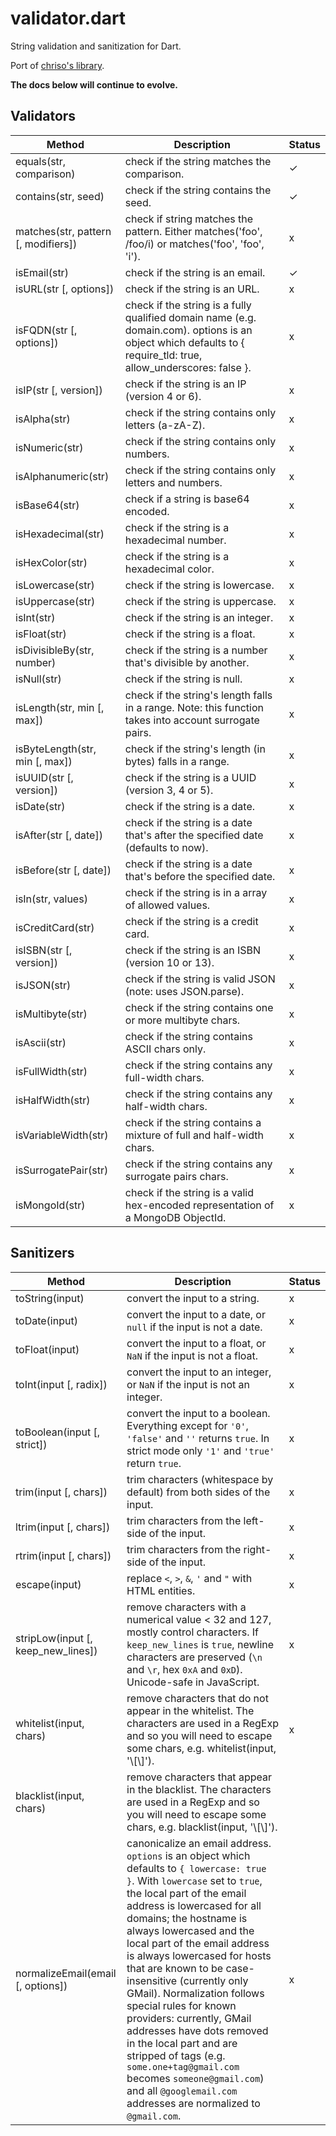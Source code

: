 validator.dart
=============

String validation and sanitization for Dart.

Port of [chriso's library](https://github.com/chriso/validator.js).

**The docs below will continue to evolve.**

## Validators

| Method | Description | Status |
| ------ | ----------- | ------ |
| equals(str, comparison) | check if the string matches the comparison. | ✓ |
| contains(str, seed) | check if the string contains the seed. | ✓ |
| matches(str, pattern [, modifiers]) | check if string matches the pattern. Either matches('foo', /foo/i) or matches('foo', 'foo', 'i'). | x |
| isEmail(str) | check if the string is an email. | ✓ |
| isURL(str [, options]) | check if the string is an URL. | x |
| isFQDN(str [, options]) | check if the string is a fully qualified domain name (e.g. domain.com). options is an object which defaults to { require_tld: true, allow_underscores: false }. | x |
| isIP(str [, version]) | check if the string is an IP (version 4 or 6). | x |
| isAlpha(str) | check if the string contains only letters (a-zA-Z). | x |
| isNumeric(str) | check if the string contains only numbers. | x |
| isAlphanumeric(str) | check if the string contains only letters and numbers. | x |
| isBase64(str) | check if a string is base64 encoded. | x |
| isHexadecimal(str) | check if the string is a hexadecimal number. | x |
| isHexColor(str) | check if the string is a hexadecimal color. | x |
| isLowercase(str) | check if the string is lowercase. | x |
| isUppercase(str) | check if the string is uppercase. | x |
| isInt(str) | check if the string is an integer. | x |
| isFloat(str) | check if the string is a float. | x |
| isDivisibleBy(str, number) | check if the string is a number that's divisible by another. | x |
| isNull(str) | check if the string is null. | x |
| isLength(str, min [, max]) | check if the string's length falls in a range. Note: this function takes into account surrogate pairs. | x |
| isByteLength(str, min [, max]) | check if the string's length (in bytes) falls in a range. | x |
| isUUID(str [, version]) | check if the string is a UUID (version 3, 4 or 5). | x |
| isDate(str) | check if the string is a date. | x |
| isAfter(str [, date]) | check if the string is a date that's after the specified date (defaults to now). | x |
| isBefore(str [, date]) | check if the string is a date that's before the specified date. | x |
| isIn(str, values) | check if the string is in a array of allowed values. | x |
| isCreditCard(str) | check if the string is a credit card. | x |
| isISBN(str [, version]) | check if the string is an ISBN (version 10 or 13). | x |
| isJSON(str) | check if the string is valid JSON (note: uses JSON.parse). | x |
| isMultibyte(str) | check if the string contains one or more multibyte chars. | x |
| isAscii(str) | check if the string contains ASCII chars only. | x |
| isFullWidth(str) | check if the string contains any full-width chars. | x |
| isHalfWidth(str) | check if the string contains any half-width chars. | x |
| isVariableWidth(str) | check if the string contains a mixture of full and half-width chars. | x |
| isSurrogatePair(str) | check if the string contains any surrogate pairs chars. | x |
| isMongoId(str) | check if the string is a valid hex-encoded representation of a MongoDB ObjectId. | x |

## Sanitizers

| Method | Description | Status |
| ------ | ----------- | ------ |
| toString(input) | convert the input to a string. | x |
| toDate(input) | convert the input to a date, or `null` if the input is not a date. | x |
| toFloat(input) | convert the input to a float, or `NaN` if the input is not a float. | x |
| toInt(input [, radix]) | convert the input to an integer, or `NaN` if the input is not an integer. | x |
| toBoolean(input [, strict]) | convert the input to a boolean. Everything except for `'0'`, `'false'` and `''` returns `true`. In strict mode only `'1'` and `'true'` return `true`. | x |
| trim(input [, chars]) | trim characters (whitespace by default) from both sides of the input. | x |
| ltrim(input [, chars]) | trim characters from the left-side of the input. | x |
| rtrim(input [, chars]) | trim characters from the right-side of the input. | x |
| escape(input) | replace `<`, `>`, `&`, `'` and `"` with HTML entities. | x |
| stripLow(input [, keep_new_lines]) | remove characters with a numerical value < 32 and 127, mostly control characters. If `keep_new_lines` is `true`, newline characters are preserved (`\n` and `\r`, hex `0xA` and `0xD`). Unicode-safe in JavaScript. | x |
| whitelist(input, chars) | remove characters that do not appear in the whitelist. The characters are used in a RegExp and so you will need to escape some chars, e.g. whitelist(input, '\\[\\]'). | x |
| blacklist(input, chars) | remove characters that appear in the blacklist. The characters are used in a RegExp and so you will need to escape some chars, e.g. blacklist(input, '\\[\\]').
| normalizeEmail(email [, options]) | canonicalize an email address. `options` is an object which defaults to `{ lowercase: true }`. With `lowercase` set to `true`, the local part of the email address is lowercased for all domains; the hostname is always lowercased and the local part of the email address is always lowercased for hosts that are known to be case-insensitive (currently only GMail). Normalization follows special rules for known providers: currently, GMail addresses have dots removed in the local part and are stripped of tags (e.g. `some.one+tag@gmail.com` becomes `someone@gmail.com`) and all `@googlemail.com` addresses are normalized to `@gmail.com`. | x |
